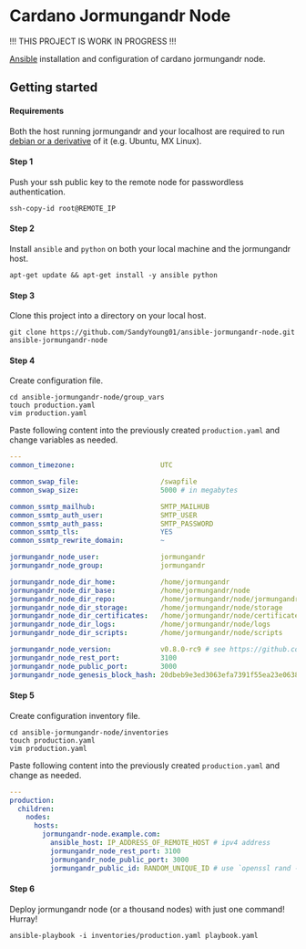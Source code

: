 # Cardano Jormungandr Node

!!! THIS PROJECT IS WORK IN PROGRESS !!!

[Ansible](https://duckduckgo.com/?q=ansible) installation and configuration of cardano jormungandr node.

## Getting started

#### Requirements

Both the host running jormungandr and your localhost are required to run [debian or a derivative](https://www.debian.org/derivatives/) of it (e.g. Ubuntu, MX Linux).

#### Step 1
Push your ssh public key to the remote node for passwordless authentication.
```shell
ssh-copy-id root@REMOTE_IP
```

#### Step 2
Install `ansible` and `python` on both your local machine and the jormungandr host.
```shell
apt-get update && apt-get install -y ansible python
```

#### Step 3
Clone this project into a directory on your local host.
```shell
git clone https://github.com/SandyYoung01/ansible-jormungandr-node.git ansible-jormungandr-node
```

#### Step 4
Create configuration file.
```shell
cd ansible-jormungandr-node/group_vars
touch production.yaml
vim production.yaml
```

Paste following content into the previously created `production.yaml` and change variables as needed.
```yaml
---
common_timezone:                     UTC

common_swap_file:                    /swapfile
common_swap_size:                    5000 # in megabytes

common_ssmtp_mailhub:                SMTP_MAILHUB
common_ssmtp_auth_user:              SMTP_USER
common_ssmtp_auth_pass:              SMTP_PASSWORD
common_ssmtp_tls:                    YES
common_ssmtp_rewrite_domain:         ~

jormungandr_node_user:               jormungandr
jormungandr_node_group:              jormungandr

jormungandr_node_dir_home:           /home/jormungandr
jormungandr_node_dir_base:           /home/jormungandr/node
jormungandr_node_dir_repo:           /home/jormungandr/node/jormungandr-repo
jormungandr_node_dir_storage:        /home/jormungandr/node/storage
jormungandr_node_dir_certificates:   /home/jormungandr/node/certificates
jormungandr_node_dir_logs:           /home/jormungandr/node/logs
jormungandr_node_dir_scripts:        /home/jormungandr/node/scripts

jormungandr_node_version:            v0.8.0-rc9 # see https://github.com/input-output-hk/jormungandr/releases
jormungandr_node_rest_port:          3100
jormungandr_node_public_port:        3000
jormungandr_node_genesis_block_hash: 20dbeb9e3ed3063efa7391f55ea23e0638b5cb8ca4f6260e724b6c0c87b1e1ee # see https://hydra.iohk.io/job/Cardano/jormungandr/jormungandrConfigs.nightly/latest
```

#### Step 5
Create configuration inventory file.
```shell
cd ansible-jormungandr-node/inventories
touch production.yaml
vim production.yaml
```

Paste following content into the previously created `production.yaml` and change as needed.
```yaml
---
production:
  children:
    nodes:
      hosts:
        jormungandr-node.example.com:
          ansible_host: IP_ADDRESS_OF_REMOTE_HOST # ipv4 address
          jormungandr_node_rest_port: 3100
          jormungandr_node_public_port: 3000
          jormungandr_public_id: RANDOM_UNIQUE_ID # use `openssl rand -hex 24` to generate
```
#### Step 6
Deploy jormungandr node (or a thousand nodes) with just one command! Hurray!
```shell
ansible-playbook -i inventories/production.yaml playbook.yaml
```